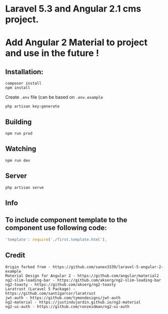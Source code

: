 # Laravel 5.3 and Angular 2.1 cms project.
# Add Angular 2 Material to project and use in the future !

## Installation:

```
composer install
npm install
```
Create `.env` file (can be based on `.env.example`
```
php artisan key:generate
```

## Building

```
npm run prod
```

## Watching

```
npm run dev
```

## Server

```
php artisan serve
```

## Info

## To include component template to the component use following code:
```ts
'template': require('./first.template.html'),
```

## Credit
```
Origin forked from - https://github.com/sanex3339/laravel-5-angular-2-example
Material Design for Angular 2 - https://github.com/angular/material2
ng2-slim-loading-bar - https://github.com/akserg/ng2-slim-loading-bar
ng2-toasty - https://github.com/akserg/ng2-toasty
Laratrust (Laravel 5 Package) - https://github.com/santigarcor/laratrust
jwt-auth - https://github.com/tymondesigns/jwt-auth
ng2-material - https://justindujardin.github.io/ng2-material
ng2-ui-auth - https://github.com/ronzeidman/ng2-ui-auth
```
